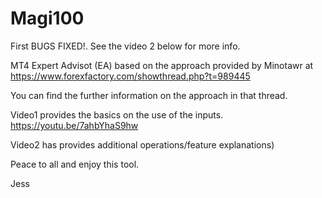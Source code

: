 # Magi100

First BUGS FIXED!.  See the video 2 below for more info.

MT4 Expert Advisot (EA) based on the approach provided by Minotawr at
https://www.forexfactory.com/showthread.php?t=989445

You can find the further information on the approach in that thread.

Video1 provides the basics on the use of the inputs.
https://youtu.be/7ahbYhaS9hw

Video2 has provides additional operations/feature explanations)

Peace to all and enjoy this tool.

Jess
